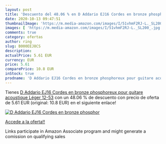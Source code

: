 ```yaml
---
layout: post
title: 'Descuento del 48.06 % en D Addario EJ16 Cordes en bronze phosphor'
date: 2020-10-13 09:47:51
thumbnailImage: 'https://m.media-amazon.com/images/I/51vhmF2RJ-L._SL200_.jpg'
images: [ 'https://m.media-amazon.com/images/I/51vhmF2RJ-L._SL200_.jpg' ]
comments: true
category: ofertas
author: ring
slug: B000EEJ8CS
description:
actualPrice: 5.61 EUR
currency: EUR
price: 5.61
comparePrice: 10.8 EUR
inStock: true
prodname: 'D Addario EJ16 Cordes en bronze phosphoreux pour guitare acoustique Léger 12-53'
---
```


Tienes [D Addario EJ16 Cordes en bronze phosphoreux pour guitare acoustique Léger 12-53](https://www.amazon.fr/dp/B000EEJ8CS/?tag=tolees0d-21) con un 48.06 % de descuento con precio de oferta de 5.61 EUR (original: 10.8 EUR) en el siguiente enlace!

[![D Addario EJ16 Cordes en bronze phosphor](https://m.media-amazon.com/images/I/51vhmF2RJ-L._SL200_.jpg)](https://www.amazon.fr/dp/B000EEJ8CS/?tag=tolees0d-21)

[Accede a la oferta!!](https://www.amazon.fr/dp/B000EEJ8CS/?tag=tolees0d-21)

Links participate in Amazon Associate program and might generate a comission on qualifying sales


